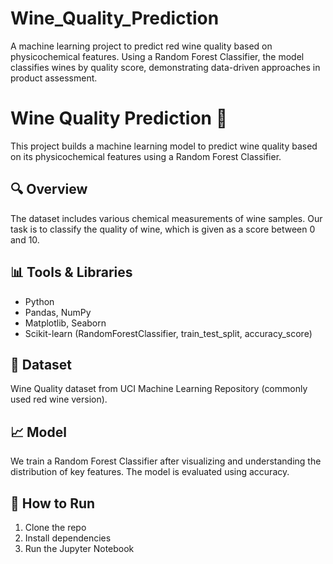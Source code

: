 # Wine_Quality_Prediction
A machine learning project to predict red wine quality based on physicochemical features. Using a Random Forest Classifier, the model classifies wines by quality score, demonstrating data-driven approaches in product assessment.
# Wine Quality Prediction 🍷

This project builds a machine learning model to predict wine quality based on its physicochemical features using a Random Forest Classifier.

## 🔍 Overview
The dataset includes various chemical measurements of wine samples. Our task is to classify the quality of wine, which is given as a score between 0 and 10.

## 📊 Tools & Libraries
- Python
- Pandas, NumPy
- Matplotlib, Seaborn
- Scikit-learn (RandomForestClassifier, train_test_split, accuracy_score)

## 📁 Dataset
Wine Quality dataset from UCI Machine Learning Repository (commonly used red wine version).

## 📈 Model
We train a Random Forest Classifier after visualizing and understanding the distribution of key features. The model is evaluated using accuracy.

## 🚀 How to Run
1. Clone the repo
2. Install dependencies
3. Run the Jupyter Notebook
